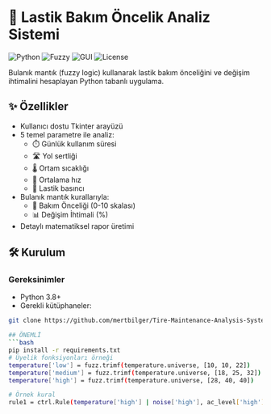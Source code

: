 # 🚗 Lastik Bakım Öncelik Analiz Sistemi

![Python](https://img.shields.io/badge/Python-3.8+-blue)
![Fuzzy](https://img.shields.io/badge/Fuzzy%20Logic-scikit--fuzzy-green)
![GUI](https://img.shields.io/badge/GUI-Tkinter-orange)
![License](https://img.shields.io/badge/License-MIT-yellow)

Bulanık mantık (fuzzy logic) kullanarak lastik bakım önceliğini ve değişim ihtimalini hesaplayan Python tabanlı uygulama.


## ✨ Özellikler

- Kullanıcı dostu Tkinter arayüzü
- 5 temel parametre ile analiz:
  - ⏱️ Günlük kullanım süresi
  - 🛣️ Yol sertliği 
  - 🌡️ Ortam sıcaklığı
  - 🚗 Ortalama hız
  - 💨 Lastik basıncı
- Bulanık mantık kurallarıyla:
  - 🔢 Bakım Önceliği (0-10 skalası)
  - 📊 Değişim İhtimali (%)
- Detaylı matematiksel rapor üretimi

## 🛠️ Kurulum

### Gereksinimler
- Python 3.8+
- Gerekli kütüphaneler:
```bash
git clone https://github.com/mertbilger/Tire-Maintenance-Analysis-System.git

## ÖNEMLİ
```bash
pip install -r requirements.txt
# Üyelik fonksiyonları örneği
temperature['low'] = fuzz.trimf(temperature.universe, [10, 10, 22])
temperature['medium'] = fuzz.trimf(temperature.universe, [18, 25, 32])
temperature['high'] = fuzz.trimf(temperature.universe, [28, 40, 40])

# Örnek kural
rule1 = ctrl.Rule(temperature['high'] | noise['high'], ac_level['high'])
